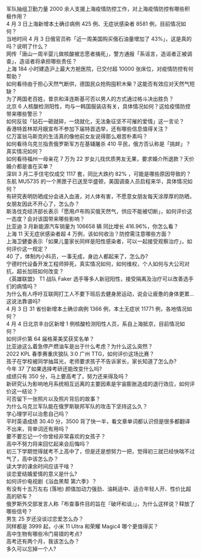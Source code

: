 军队抽组卫勤力量 2000 余人支援上海疫情防控工作，对上海疫情防控有哪些积极作用？  
4 月 3 日上海新增本土确诊病例 425 例、无症状感染者 8581 例，目前情况如何？  
当地时间 4 月 3 日俄官员称「近一周美国购买俄石油量增加了 43%」，这是真的吗？说明了什么？  
网传「唐山一周半婴儿做核酸被志愿者捅死」，警方通报「系谣言，造谣者正被调查」，造谣者将承担哪些责任？  
上海 184 小时建造沪上最大方舱医院，已交付超 10000 张床位，对疫情防控有何帮助？  
如何看待由于担心天然气断供，德国民众抢购囤积木柴？这能否有效应对天然气短缺？  
为了两国老百姓，普京和泽连斯基可否以男人的方式通过格斗决出胜负？  
北京 6 人核酸检测阳性，均与一韩国服装店有关，具体情况如何？这给疫情防控带来哪些警示？  
如何反驳「钻石一砸就碎，一烧就化，无法象征坚不可摧的爱情」这一言论？  
香港特首林郑月娥宣布不参加下届特首选举，还有哪些信息值得关注？  
亿万富翁马斯克的生活真的像他前女友说得那么艰苦朴素吗？  
如何看待乌克兰指责俄罗斯军方在基辅屠杀 410 平民，俄方否认称是「挑衅」？真实情况如何？  
如何看待福州一母亲花 7 万为 22 岁女儿找优质男友无果，要求婚介所退款？天价婚介都是谁在买单？  
深圳 3 月二手住宅仅成交 1117 套，同比大跌约 82% ，可能是哪些原因导致的？  
东航 MU5735 的一个黑匣子已送至华盛顿，美国调查人员启程来华，具体情况如何？  
有研究表明防晒成分会进入血液，对人体有害，不愿意女朋友每天涂厚厚的防晒，女朋友因此不开心了，怎么办？  
斯洛伐克经济部长表示「愿用卢布购买俄天然气，供应不能被切断」，如何评价这一态度？会对该国带来哪些影响？  
比亚迪 3 月新能源汽车销量为 106658 辆 同比增长 416.96%，你怎么看？  
上海 11 天无症状感染者超 4 万例，该如何收治？防控需注意哪些方面？  
上海卫健委表示「如果儿童家长同样是阳性感染者，可以一起接受观察治疗」，如何评价这一规定？  
40 了，体制内小科员，一事无成，身边人都起来了，怎么办?  
宁德时代设备开发工程师猝死，真实情况如何，如何维权，个人如何与大公司对抗，超长加班如何改变？  
《英雄联盟》 T1 战队 Faker 选手等多人新冠阳性，接受隔离及治疗可以改善选手们的病情吗？  
为什么有人呼吁互联网打工人不要下班后去健身房运动，说会让疲惫的身体更累…这说法靠谱吗?  
4 月 3 日 31 省份新增本土确诊病例 1366 例，本土无症状 11771 例，各地情况如何？  
4 月 4 日北京丰台区新增 1 例核酸检测阳性人员，系自上海抵京，目前情况如何？  
如何评价第 64 届格莱美奖获奖名单？  
比亚迪这么着急停产燃油车是出于什么考虑？为什么这么突然？  
2022 KPL 春季赛重庆狼队 3:0 广州 TTG，如何评价这场比赛？  
孩子在学校被同学抽耳光，老师要求孩子不告诉家长，家长知道了怎么办?  
今年 37 了如果选择考研还能改变什么吗?  
成绩只有 350 分，马上要高考了，努力还来得及吗？  
新研究认为影响地月系统相互远离的主要因素是宇宙膨胀造成的退行效应，如何评价这一结论？  
可否留下一张照片以及照片背后的故事？  
为什么乌克兰军队能在俄罗斯联邦军队的攻击下坚持这么久？  
学心理学可以治愈自己吗？  
平时英语成绩 30.40 分，3500 背了快一半，看文章单词都认识但是很多都翻译不出来，背单词还有用吗？  
要不要忘记一个你曾经非常喜欢的女孩子？  
高中不努力将来回忆起来会后悔吗？  
初三下学期觉得就考不上高中了，但是还是想努力一把，觉得初三就已经快喘不过气了，高中该怎么办？  
读大学的课余时间应该干啥？  
谈恋爱结婚爱情的意义是什么?  
如何评价电视剧《浴血黑帮 第六季》？  
有没有十五万左右 (落地) 颜值加动力强劲、油耗适中、适合年轻人开、性价比超高的轿车？  
俄罗斯外交部发言人称「布查事件目的旨在『破坏和谈』」，为什么这样说？释放了哪些信号？  
男生 25 岁还没谈过恋爱怎么办？  
同样都是 3999 起，小米 11 Ultra 和荣耀 Magic4 哪个更值得买？  
高中生物有哪些冷门易错的考点?  
高考还有两个月，我该怎么办？  
多久可以忘掉一个人?  
